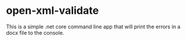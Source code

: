# open-xml-validate

This is a simple .net core command line app that will print the errors in a docx file to the console.
